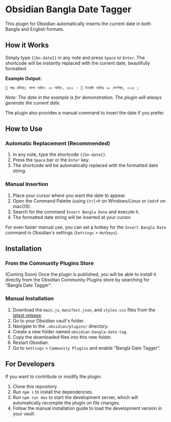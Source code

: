 # Obsidian Bangla Date Tagger

This plugin for Obsidian automatically inserts the current date in both Bangla and English formats.

## How it Works

Simply type `{{bn-date}}` in any note and press `Space` or `Enter`. The shortcode will be instantly replaced with the current date, beautifully formatted.

**Example Output:**

`📅 বারঃ রবিবার; বাংলা তারিখ: ১৩ আশ্বিন, ১৪৩২ । 📅 ইংরেজি তারিখঃ ২৮ সেপ্টেম্বর, ২০২৫ ;`

*Note: The date in the example is for demonstration. The plugin will always generate the current date.*

The plugin also provides a manual command to insert the date if you prefer.

## How to Use

### Automatic Replacement (Recommended)

1.  In any note, type the shortcode `{{bn-date}}`.
2.  Press the `Space` bar or the `Enter` key.
3.  The shortcode will be automatically replaced with the formatted date string.

### Manual Insertion

1.  Place your cursor where you want the date to appear.
2.  Open the Command Palette (using `Ctrl+P` on Windows/Linux or `Cmd+P` on macOS).
3.  Search for the command `Insert Bangla Date` and execute it.
4.  The formatted date string will be inserted at your cursor.

For even faster manual use, you can set a hotkey for the `Insert Bangla Date` command in Obsidian's settings (`Settings` > `Hotkeys`).

## Installation

### From the Community Plugins Store

(Coming Soon) Once the plugin is published, you will be able to install it directly from the Obsidian Community Plugins store by searching for "Bangla Date Tagger".

### Manual Installation

1.  Download the `main.js`, `manifest.json`, and `styles.css` files from the [latest release](https://github.com/hridoyvaraby/obsidian-bangla-date-tag/releases).
2.  Go to your Obsidian vault's folder.
3.  Navigate to the `.obsidian/plugins/` directory.
4.  Create a new folder named `obsidian-bangla-date-tag`.
5.  Copy the downloaded files into this new folder.
6.  Restart Obsidian.
7.  Go to `Settings` > `Community Plugins` and enable "Bangla Date Tagger".

## For Developers

If you want to contribute or modify the plugin:

1.  Clone this repository.
2.  Run `npm i` to install the dependencies.
3.  Run `npm run dev` to start the development server, which will automatically recompile the plugin on file changes.
4.  Follow the manual installation guide to load the development version in your vault.